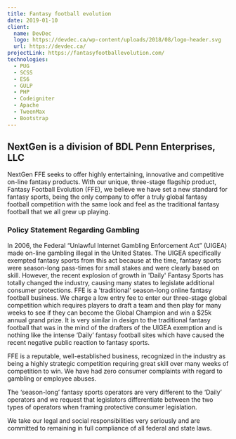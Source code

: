 ```yaml
---
title: Fantasy football evolution
date: 2019-01-10
client:
  name: DevDec
  logo: https://devdec.ca/wp-content/uploads/2018/08/logo-header.svg
  url: https://devdec.ca/
projectLink: https://fantasyfootballevolution.com/
technologies:
  - PUG
  - SCSS
  - ES6
  - GULP
  - PHP
  - Codeigniter
  - Apache
  - TweenMax
  - Bootstrap
---
```


## NextGen is a division of BDL Penn Enterprises, LLC

NextGen FFE seeks to offer highly entertaining, innovative and competitive on-line fantasy products. With our unique, three-stage flagship product, Fantasy Football Evolution (FFE), we believe we have set a new standard for fantasy sports, being the only company to offer a truly global fantasy football competition with the same look and feel as the traditional fantasy football that we all grew up playing.

### Policy Statement Regarding Gambling

In 2006, the Federal “Unlawful Internet Gambling Enforcement Act” (UIGEA) made on-line gambling illegal in the United States. The UIGEA specifically exempted fantasy sports from this act because at the time, fantasy sports were season-long pass-times for small stakes and were clearly based on skill. However, the recent explosion of growth in 'Daily' Fantasy Sports has totally changed the industry, causing many states to legislate additional consumer protections. FFE is a 'traditional' season-long online fantasy football business. We charge a low entry fee to enter our three-stage global competition which requires players to draft a team and then play for many weeks to see if they can become the Global Champion and win a \$25k annual grand prize. It is very similar in design to the traditional fantasy football that was in the mind of the drafters of the UIGEA exemption and is nothing like the intense ‘Daily’ fantasy football sites which have caused the recent negative public reaction to fantasy sports.

FFE is a reputable, well-established business, recognized in the industry as being a highly strategic competition requiring great skill over many weeks of competition to win. We have had zero consumer complaints with regard to gambling or employee abuses.

The ‘season-long’ fantasy sports operators are very different to the ‘Daily’ operators and we request that legislators differentiate between the two types of operators when framing protective consumer legislation.

We take our legal and social responsibilities very seriously and are committed to remaining in full compliance of all federal and state laws.
